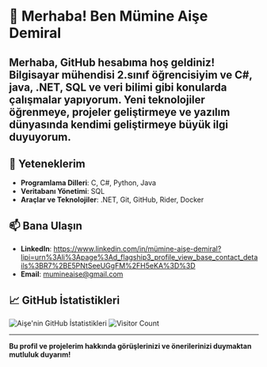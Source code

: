 
# 👋 Merhaba! Ben Mümine Aişe Demiral

Merhaba, GitHub hesabıma hoş geldiniz! Bilgisayar mühendisi 2.sınıf öğrencisiyim ve C#, java, .NET, SQL ve veri bilimi gibi konularda çalışmalar yapıyorum.
Yeni teknolojiler öğrenmeye, projeler geliştirmeye ve yazılım dünyasında kendimi geliştirmeye büyük ilgi duyuyorum.
---

## 🚀 Yeteneklerim
- **Programlama Dilleri**: C, C#, Python, Java
- **Veritabanı Yönetimi**: SQL
- **Araçlar ve Teknolojiler**: .NET, Git, GitHub, Rider, Docker

## 📫 Bana Ulaşın
- **LinkedIn**: https://www.linkedin.com/in/mümine-aişe-demiral?lipi=urn%3Ali%3Apage%3Ad_flagship3_profile_view_base_contact_details%3BR7%2BE5PNtSeeUGgFM%2FH5eKA%3D%3D
- **Email**: mumineaise@gmail.com
  

## 📈 GitHub İstatistikleri
![Aişe'nin GitHub İstatistikleri](https://github-readme-stats.vercel.app/api?username=aisedemiral&show_icons=true&theme=radical)
![Visitor Count](https://visitor-badge.laobi.icu/badge?page_id=aisedemiral)


---

**Bu profil ve projelerim hakkında görüşlerinizi ve önerilerinizi duymaktan mutluluk duyarım!**

